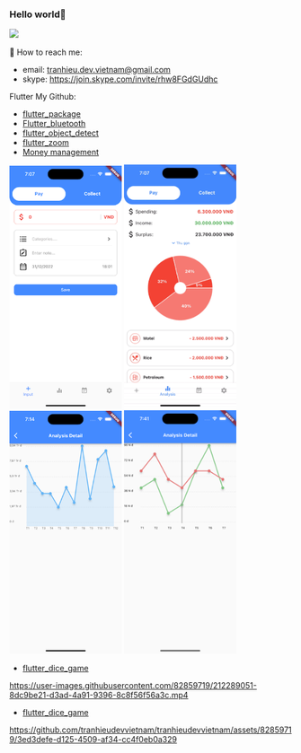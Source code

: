 ### Hello world👋
![](https://github-readme-stats.vercel.app/api?username=tranhieudevvietnam&count_private=true&show_icons=true&theme=radical)


💬 How to reach me:
 - email: tranhieu.dev.vietnam@gmail.com
 - skype: https://join.skype.com/invite/rhw8FGdGUdhc

Flutter My Github: 
  * [flutter_package][flutter_package_demo] 
  * [Flutter_bluetooth][flutter_bluetooth_demo] 
  * [flutter_object_detect][flutter_object_detect_demo] 
  * [flutter_zoom][flutter_zoom_demo] 
  * [Money management][money_management_demo] 
 <p float="left">
 <img src="https://github.com/tranhieudevvietnam/flutter-money-management/blob/main/docs/images/image1.png" width="200">
 <img src="https://github.com/tranhieudevvietnam/flutter-money-management/blob/main/docs/images/image_analysis.gif" width="200">
 <img src="https://github.com/tranhieudevvietnam/flutter-money-management/blob/main/docs/images/image2.png" width="200">
 <img src="https://github.com/tranhieudevvietnam/flutter-money-management/blob/main/docs/images/image3.png" width="200">
 </p>
 
  * [flutter_dice_game][flutter_dice_game_demo] 


 https://user-images.githubusercontent.com/82859719/212289051-8dc9be21-d3ad-4a91-9396-8c8f56f56a3c.mp4
 

 
  * [flutter_dice_game][flutter_dice_game_demo]


https://github.com/tranhieudevvietnam/tranhieudevvietnam/assets/82859719/3ed3defe-d125-4509-af34-cc4f0eb0a329




[flutter_package_demo]:<https://github.dev/tranhieudevvietnam/flutter-packages>
[flutter_bluetooth_demo]:<https://github.dev/tranhieudevvietnam/flutter-packages/tree/main/flutter_blue>
[flutter_object_detect_demo]:<https://github.dev/tranhieudevvietnam/flutter-packages/tree/main/flutter_object_detect>
[flutter_zoom_demo]:<https://github.dev/tranhieudevvietnam/flutter-packages/tree/main/flutter_zoom>
[money_management_demo]:<https://github.dev/tranhieudevvietnam/flutter-money-management>
[flutter_dice_game_demo]:<https://github.dev/tranhieudevvietnam/flutter_dice_game>

